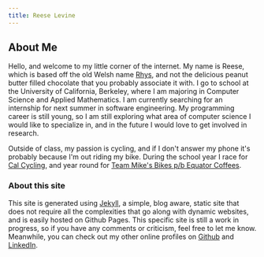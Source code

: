 ```yaml
---
title: Reese Levine
---
```


## About Me ##

Hello, and welcome to my little corner of the internet. My name is Reese, which is based off the old Welsh name [Rhys](http://www.behindthename.com/name/rhys), and not the delicious peanut butter filled chocolate that you probably associate it with. I go to school at the University of California, Berkeley, where I am majoring in Computer Science and Applied Mathematics. I am currently searching for an internship for next summer in software engineering.  My programming career is still young, so I am still exploring what area of computer science I would like to specialize in, and in the future I would love to get involved in research.

Outside of class, my passion is cycling, and if I don't answer my phone it's probably because I'm out riding my bike. During the school year I race for [Cal Cycling](http://cycling.berkeley.edu), and year round for [Team Mike's Bikes p/b Equator Coffees](http://teammikesbikes.com).

### About this site ###

This site is generated using [Jekyll](http://jekyllrb.com/), a simple, blog aware, static site that does not require all the complexities that go along with dynamic websites, and is easily hosted on Github Pages. This specific site is still a work in progress, so if you have any comments or criticism, feel free to let me know. Meanwhile, you can check out my other online profiles on [Github](https://github.com/reeselevine) and [LinkedIn](https://www.linkedin.com/profile/view?id=63416996&trk=nav_responsive_tab_profile).